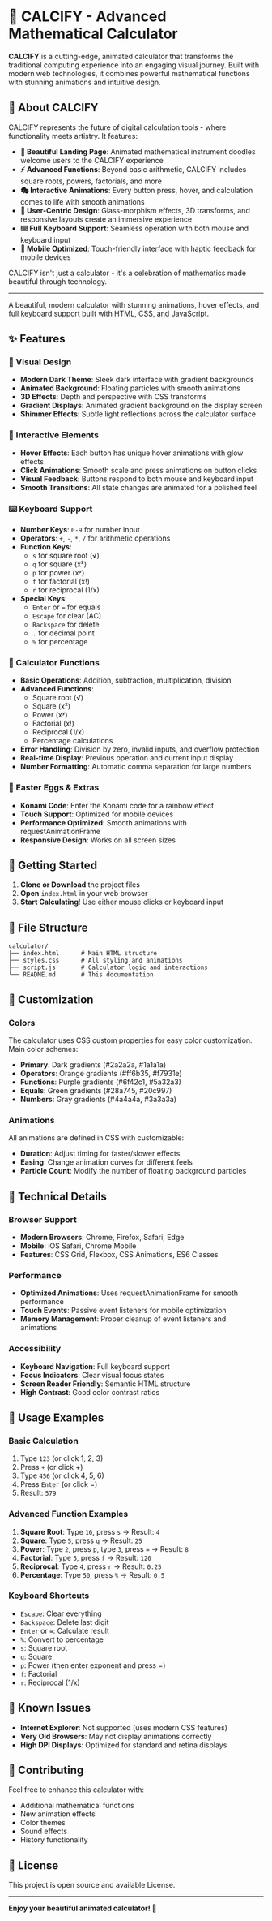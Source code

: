 # 🧮 CALCIFY - Advanced Mathematical Calculator

**CALCIFY** is a cutting-edge, animated calculator that transforms the traditional computing experience into an engaging visual journey. Built with modern web technologies, it combines powerful mathematical functions with stunning animations and intuitive design.

## 🌟 About CALCIFY

CALCIFY represents the future of digital calculation tools - where functionality meets artistry. It features:

- **🎨 Beautiful Landing Page**: Animated mathematical instrument doodles welcome users to the CALCIFY experience
- **⚡ Advanced Functions**: Beyond basic arithmetic, CALCIFY includes square roots, powers, factorials, and more
- **🎭 Interactive Animations**: Every button press, hover, and calculation comes to life with smooth animations
- **🎯 User-Centric Design**: Glass-morphism effects, 3D transforms, and responsive layouts create an immersive experience
- **⌨️ Full Keyboard Support**: Seamless operation with both mouse and keyboard input
- **📱 Mobile Optimized**: Touch-friendly interface with haptic feedback for mobile devices

CALCIFY isn't just a calculator - it's a celebration of mathematics made beautiful through technology.

---

A beautiful, modern calculator with stunning animations, hover effects, and full keyboard support built with HTML, CSS, and JavaScript.

## ✨ Features

### 🎨 Visual Design
- **Modern Dark Theme**: Sleek dark interface with gradient backgrounds
- **Animated Background**: Floating particles with smooth animations
- **3D Effects**: Depth and perspective with CSS transforms
- **Gradient Displays**: Animated gradient background on the display screen
- **Shimmer Effects**: Subtle light reflections across the calculator surface

### 🎯 Interactive Elements
- **Hover Effects**: Each button has unique hover animations with glow effects
- **Click Animations**: Smooth scale and press animations on button clicks
- **Visual Feedback**: Buttons respond to both mouse and keyboard input
- **Smooth Transitions**: All state changes are animated for a polished feel

### ⌨️ Keyboard Support
- **Number Keys**: `0-9` for number input
- **Operators**: `+`, `-`, `*`, `/` for arithmetic operations
- **Function Keys**:
  - `s` for square root (√)
  - `q` for square (x²)
  - `p` for power (xʸ)
  - `f` for factorial (x!)
  - `r` for reciprocal (1/x)
- **Special Keys**:
  - `Enter` or `=` for equals
  - `Escape` for clear (AC)
  - `Backspace` for delete
  - `.` for decimal point
  - `%` for percentage

### 🧮 Calculator Functions
- **Basic Operations**: Addition, subtraction, multiplication, division
- **Advanced Functions**: 
  - Square root (√)
  - Square (x²)
  - Power (xʸ)
  - Factorial (x!)
  - Reciprocal (1/x)
  - Percentage calculations
- **Error Handling**: Division by zero, invalid inputs, and overflow protection
- **Real-time Display**: Previous operation and current input display
- **Number Formatting**: Automatic comma separation for large numbers

### 🎪 Easter Eggs & Extras
- **Konami Code**: Enter the Konami code for a rainbow effect
- **Touch Support**: Optimized for mobile devices
- **Performance Optimized**: Smooth animations with requestAnimationFrame
- **Responsive Design**: Works on all screen sizes

## 🚀 Getting Started

1. **Clone or Download** the project files
2. **Open** `index.html` in your web browser
3. **Start Calculating**! Use either mouse clicks or keyboard input

## 📁 File Structure

```
calculator/
├── index.html      # Main HTML structure
├── styles.css      # All styling and animations
├── script.js       # Calculator logic and interactions
└── README.md       # This documentation
```

## 🎨 Customization

### Colors
The calculator uses CSS custom properties for easy color customization. Main color schemes:
- **Primary**: Dark gradients (#2a2a2a, #1a1a1a)
- **Operators**: Orange gradients (#ff6b35, #f7931e)
- **Functions**: Purple gradients (#6f42c1, #5a32a3)
- **Equals**: Green gradients (#28a745, #20c997)
- **Numbers**: Gray gradients (#4a4a4a, #3a3a3a)

### Animations
All animations are defined in CSS with customizable:
- **Duration**: Adjust timing for faster/slower effects
- **Easing**: Change animation curves for different feels
- **Particle Count**: Modify the number of floating background particles

## 🔧 Technical Details

### Browser Support
- **Modern Browsers**: Chrome, Firefox, Safari, Edge
- **Mobile**: iOS Safari, Chrome Mobile
- **Features**: CSS Grid, Flexbox, CSS Animations, ES6 Classes

### Performance
- **Optimized Animations**: Uses requestAnimationFrame for smooth performance
- **Touch Events**: Passive event listeners for mobile optimization
- **Memory Management**: Proper cleanup of event listeners and animations

### Accessibility
- **Keyboard Navigation**: Full keyboard support
- **Focus Indicators**: Clear visual focus states
- **Screen Reader Friendly**: Semantic HTML structure
- **High Contrast**: Good color contrast ratios

## 🎯 Usage Examples

### Basic Calculation
1. Type `123` (or click 1, 2, 3)
2. Press `+` (or click +)
3. Type `456` (or click 4, 5, 6)
4. Press `Enter` (or click =)
5. Result: `579`

### Advanced Function Examples
1. **Square Root**: Type `16`, press `s` → Result: `4`
2. **Square**: Type `5`, press `q` → Result: `25`
3. **Power**: Type `2`, press `p`, type `3`, press `=` → Result: `8`
4. **Factorial**: Type `5`, press `f` → Result: `120`
5. **Reciprocal**: Type `4`, press `r` → Result: `0.25`
6. **Percentage**: Type `50`, press `%` → Result: `0.5`

### Keyboard Shortcuts
- `Escape`: Clear everything
- `Backspace`: Delete last digit
- `Enter` or `=`: Calculate result
- `%`: Convert to percentage
- `s`: Square root
- `q`: Square
- `p`: Power (then enter exponent and press =)
- `f`: Factorial
- `r`: Reciprocal (1/x)

## 🐛 Known Issues

- **Internet Explorer**: Not supported (uses modern CSS features)
- **Very Old Browsers**: May not display animations correctly
- **High DPI Displays**: Optimized for standard and retina displays

## 🤝 Contributing

Feel free to enhance this calculator with:
- Additional mathematical functions
- New animation effects
- Color themes
- Sound effects
- History functionality

## 📄 License

This project is open source and available License.

---

**Enjoy your beautiful animated calculator! 🎉** 
